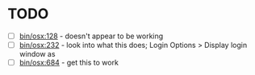 # TODO

- [ ] [bin/osx:128]( https://github.com/iamnewton/dotfiles/blob/master/bin/osx#L128) - doesn't appear to be working
- [ ] [bin/osx:232]( https://github.com/iamnewton/dotfiles/blob/master/bin/osx#L232) - look into what this does; Login Options > Display login window as
- [ ] [bin/osx:684]( https://github.com/iamnewton/dotfiles/blob/master/bin/osx#L684) - get this to work
